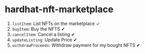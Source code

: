 # hardhat-nft-marketplace

1. `listItem`: List NFTs on the marketplace ✓
2. `buyItem`: Buy the NFTS ✔
3. `cancelItem`: Cancel a listing ✔
4. `updateListing`: Update Price ✔
5. `withdrawProceeds`: Withdraw payment for my bought NFTS ✔